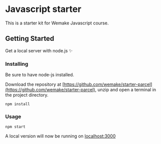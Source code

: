 # Javascript starter

This is a starter kit for Wemake Javascript course.

## Getting Started

Get a local server with node.js ✨

### Installing

Be sure to have node-js installed.

Download the repository at [https://github.com/wemake/starter-parcel](https://github.com/wemake/starter-parcel), unzip and open a terminal in the project directory.

```
npm install
```

### Usage

```
npm start
```

A local version will now be running on [localhost:3000](http://localhost:3000)
